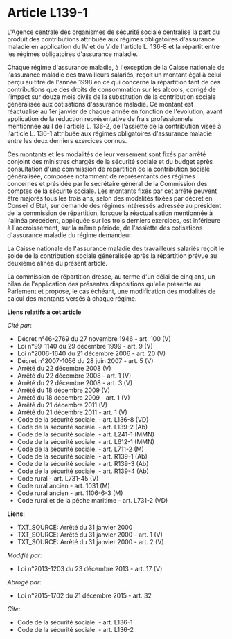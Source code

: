 # Article L139-1

L'Agence centrale des organismes de sécurité sociale centralise la part du produit des contributions attribuée aux régimes
obligatoires d'assurance maladie en application du IV et du V de l'article L. 136-8 et la répartit entre les régimes
obligatoires d'assurance maladie.

Chaque régime d'assurance maladie, à l'exception de la Caisse nationale de l'assurance maladie des travailleurs salariés,
reçoit un montant égal à celui perçu au titre de l'année 1998 en ce qui concerne la répartition tant de ces contributions que
des droits de consommation sur les alcools, corrigé de l'impact sur douze mois civils de la substitution de la contribution
sociale généralisée aux cotisations d'assurance maladie. Ce montant est réactualisé au 1er janvier de chaque année en
fonction de l'évolution, avant application de la réduction représentative de frais professionnels mentionnée au I de
l'article L. 136-2, de l'assiette de la contribution visée à l'article L. 136-1 attribuée aux régimes obligatoires
d'assurance maladie entre les deux derniers exercices connus.

Ces montants et les modalités de leur versement sont fixés par arrêté conjoint des ministres chargés de la sécurité sociale
et du budget après consultation d'une commission de répartition de la contribution sociale généralisée, composée notamment de
représentants des régimes concernés et présidée par le secrétaire général de la Commission des comptes de la sécurité
sociale. Les montants fixés par cet arrêté peuvent être majorés tous les trois ans, selon des modalités fixées par décret en
Conseil d'Etat, sur demande des régimes intéressés adressée au président de la commission de répartition, lorsque la
réactualisation mentionnée à l'alinéa précédent, appliquée sur les trois derniers exercices, est inférieure à
l'accroissement, sur la même période, de l'assiette des cotisations d'assurance maladie du régime demandeur.

La Caisse nationale de l'assurance maladie des travailleurs salariés reçoit le solde de la contribution sociale généralisée
après la répartition prévue au deuxième alinéa du présent article.

La commission de répartition dresse, au terme d'un délai de cinq ans, un bilan de l'application des présentes dispositions
qu'elle présente au Parlement et propose, le cas échéant, une modification des modalités de calcul des montants versés à
chaque régime.

**Liens relatifs à cet article**

_Cité par_:

  - Décret n°46-2769 du 27 novembre 1946 - art. 100 (V)
  - Loi n°99-1140 du 29 décembre 1999 - art. 9 (V)
  - Loi n°2006-1640 du 21 décembre 2006 - art. 20 (V)
  - Décret n°2007-1056 du 28 juin 2007 - art. 5 (V)
  - Arrêté du 22 décembre 2008 (V)
  - Arrêté du 22 décembre 2008 - art. 1 (V)
  - Arrêté du 22 décembre 2008 - art. 3 (V)
  - Arrêté du 18 décembre 2009 (V)
  - Arrêté du 18 décembre 2009 - art. 1 (V)
  - Arrêté du 21 décembre 2011 (V)
  - Arrêté du 21 décembre 2011 - art. 1 (V)
  - Code de la sécurité sociale. - art. L136-8 (VD)
  - Code de la sécurité sociale. - art. L139-2 (Ab)
  - Code de la sécurité sociale. - art. L241-1 (MMN)
  - Code de la sécurité sociale. - art. L612-1 (MMN)
  - Code de la sécurité sociale. - art. L711-2 (M)
  - Code de la sécurité sociale. - art. R139-1 (Ab)
  - Code de la sécurité sociale. - art. R139-3 (Ab)
  - Code de la sécurité sociale. - art. R139-4 (Ab)
  - Code rural - art. L731-45 (V)
  - Code rural ancien - art. 1031 (M)
  - Code rural ancien - art. 1106-6-3 (M)
  - Code rural et de la pêche maritime - art. L731-2 (VD)

**Liens**:

  - TXT_SOURCE: Arrêté du 31 janvier 2000
  - TXT_SOURCE: Arrêté du 31 janvier 2000 - art. 1 (V)
  - TXT_SOURCE: Arrêté du 31 janvier 2000 - art. 2 (V)

_Modifié par_:

  - Loi n°2013-1203 du 23 décembre 2013 - art. 17 (V)

_Abrogé par_:

  - Loi n°2015-1702 du 21 décembre 2015 - art. 32

_Cite_:

  - Code de la sécurité sociale. - art. L136-1
  - Code de la sécurité sociale. - art. L136-2
